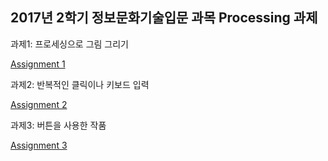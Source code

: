 ## 2017년 2학기 정보문화기술입문 과목 Processing 과제

과제1: 프로세싱으로 그림 그리기

[Assignment 1](/Assignment1/)

과제2: 반복적인 클릭이나 키보드 입력

[Assignment 2](/Assignment2/)

과제3: 버튼을 사용한 작품

[Assignment 3](/Assignment2/)
